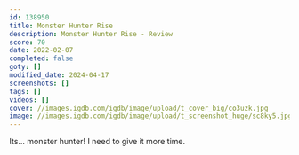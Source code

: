 ```yaml
---
id: 138950
title: Monster Hunter Rise
description: Monster Hunter Rise - Review
score: 70
date: 2022-02-07
completed: false
goty: []
modified_date: 2024-04-17
screenshots: []
tags: []
videos: []
cover: //images.igdb.com/igdb/image/upload/t_cover_big/co3uzk.jpg
image: //images.igdb.com/igdb/image/upload/t_screenshot_huge/sc8ky5.jpg
---
```

Its... monster hunter! I need to give it more time.